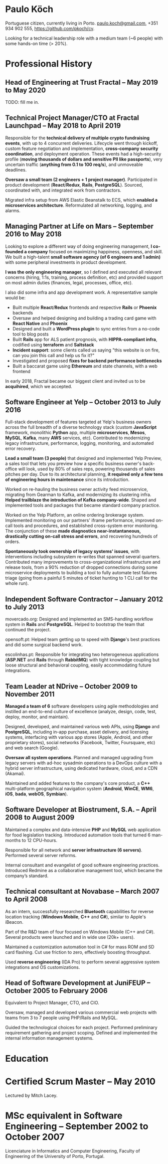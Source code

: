 # Paulo Köch
Portuguese citizen, currently living in Porto. paulo.koch@gmail.com, +351 934 902 555, <https://github.com/pkoch/cv>.

Looking for a technical leadership role with a medium team (~6 people) with some hands-on time (> 20%).

# Professional History

## Head of Engineering at Trust Fractal – May 2019 to May 2020

TODO: fill me in.

## Technical Project Manager/CTO at Fractal Launchpad – May 2018 to April 2019
Responsible for the **technical delivery of multiple crypto fundraising events**, with up to 4 concurrent deliveries. Lifecycle went through kickoff, custom feature negotiation and implementation, **cross-company security coordination**, and deployment operation. These events had a high-security profile (**moving thousands of dollars and sensitive PII like passports**), very uncertain traffic (**anything from 0.1 to 100 req/s**), and unmoveable deadlines.

**Oversaw a small team (2 engineers + 1 project manager)**. Participated in product development (**React**/**Redux**, **Rails**, **PostgreSQL**). Sourced, coordinated with, and integrated work from contractors.

Migrated infra setup from AWS Elastic Beanstalk to ECS, which **enabled a microservices architecture**. Reformulated all networking, logging, and alarms.

## Managing Partner at Life on Mars – September 2016 to May 2018
Looking to explore a different way of doing engineering management, **I co-founded a company** focused on maximizing happiness, openness, and skill. We built a high-talent **small software agency (of 6 engineers and 1 admin)** with some peripheral investments in product development.

**I was the only engineering manager**, so I defined and executed all relevant concerns (hiring, 1:1s, training,  process definition, etc) and provided support on most admin duties (finances, legal, processes, office, etc).

I also did some infra and app development work. A representative sample would be:
* Built multiple **React**/**Redux** frontends and respective **Rails** or **Phoenix** backends
* Oversaw and helped designing and building a trading card game with **React Native** and **Phoenix**
* Designed and built a **WordPress plugin** to sync entries from a no-code tool to blog posts
* Built **Rails** app for ALS patient prognosis, with **HIPPA-compliant infra**, codified using **terraform** and **Saltstack**
* **Incident support**: some clients called us saying "this website is on fire, can you join this call and help us fix it?"
* Investigated and proposed **fixes for backend performance bottlenecks**
* Built a baccarat game using **Ethereum** and state channels, with a web frontend

In early 2018, Fractal became our biggest client and invited us to be **acquihired**, which we accepted.

## Software Engineer at Yelp – October 2013 to July 2016
Full-stack development of features targeted at Yelp's business owners across the full breadth of a diverse technology stack (custom **JavaScript** framework, monolithic **Python** app, multiple **microservices**, **Mesos**, **MySQL**, **Kafka**, many **AWS** services, etc). Contributed to modernizing legacy infrastructure, performance, logging, monitoring, and automated error recovery.

**Lead a small team (3 people)** that designed and implemented Yelp Preview, a sales tool that lets you preview how a specific business owner's back-office will look, used by 80% of sales reps, powering thousands of sales pitches per day. Due to its architectural planning, **it required only a few tens of engineering hours in maintenance** since its introduction.

Worked on re-hauling the business owner activity feed microservice, migrating from Gearman to Kafka, and modernizing its clustering infra. **Helped trailblaze the introduction of Kafka company-wide**. Shaped and implemented tools and packages that became standard company practice.

Worked on the Yelp Platform, an online ordering brokerage system. Implemented monitoring on our partners' iframe performance, improved on-call tools and procedures, and established cross-system error monitoring. The conjunction of these **made diagnostics near-instantaneous, drastically cutting on-call stress and errors**, and recovering hundreds of orders.

**Spontaneously took ownership of legacy systems' issues**, with interventions including subsystem re-writes that spanned several quarters. Contributed many improvements to cross-organizational infrastructure and release tools, from a 90% reduction of dropped connections during some microservice deployments to building a tool to fully automate test failures triage (going from a painful 5 minutes of ticket hunting to 1 CLI call for the whole run).

## Independent Software Contractor – January 2012 to July 2013
movercado.org: Designed and implemented an SMS-handling workflow system in **Rails** and **PostgreSQL**. Helped to bootstrap the team that continued the project.

opensoft.pt: Helped team getting up to speed with **Django**'s best practices and did some surgical backend work.

escolinhas.pt: Responsible for integrating two heterogeneous applications (**ASP.NET** and **Rails** through **RabbitMQ**) with tight knowledge coupling but loose structural and behavioral coupling, easily accommodating future integrations.

## Team Leader at NDrive – October 2009 to November 2011
**Managed a team of 6** software developers using agile methodologies and instilled an end-to-end culture of excellence (analyze, design, code, test, deploy, monitor, and maintain).

Designed, developed, and maintained various web APIs, using **Django** and **PostgreSQL**, including in-app purchase, asset delivery, and licensing systems, interfacing with various app stores (Apple, Android, and other proprietary stores), social networks (Facebook, Twitter, Foursquare, etc) and web search (Google).

**Oversaw all system operations**. Planned and managed upgrading from legacy servers with ad-hoc sysadmin operations to a DevOps culture with a hybrid server infrastructure, using dedicated hardware, cloud, and a CDN (Akamai).

Maintained and added features to the company's core product, a **C++** multi-platform geographical navigation system (**Android**, **WinCE**, **WM6**, **iOS**, **bada**, **webOS**, **Symbian**).

## Software Developer at Biostrument, S.A. – April 2008 to August 2009
Maintained a complex and data-intensive **PHP** and **MySQL** web application for food legislation tracking. Introduced automation tools that turned 6 man-months to 12 CPU-hours.

Responsible for all network and **server infrastructure (6 servers)**. Performed several server reforms.

Internal consultant and evangelist of good software engineering practices. Introduced Redmine as a collaborative management tool, which became the company’s standard.

## Technical consultant at Novabase – March 2007 to April 2008
As an intern, successfully researched **Bluetooth** capabilities for reverse location tracking (**Windows Mobile**, **C++** and **C#**), similar to Apple's iBeacon.

Part of the R&D team of four focused on Windows Mobile (C++ and C#). Several products were launched and in wide use (20k+ users).

Maintained a customization automation tool in C# for mass ROM and SD card flashing. Cut use friction to zero, effectively boosting throughput.

Used **reverse engineering** (IDA Pro) to perform several aggressive system integrations and OS customizations.

## Head of Software Development at JuniFEUP – October 2005 to February 2006
Equivalent to Project Manager, CTO, and CIO.

Oversaw, managed and developed various commercial web projects with teams from 3 to 7 people using PHP/Rails and MySQL.

Guided the technological choices for each project. Performed preliminary requirement gathering and project scoping. Defined and implemented the internal information management systems.

# Education

# Certified Scrum Master – May 2010
Lectured by Mitch Lacey.

# MSc equivalent in Software Engineering – September 2002 to October 2007
Licenciature in Informatics and Computer Engineering, Faculty of Engineering of the University of Porto, Portugal.
